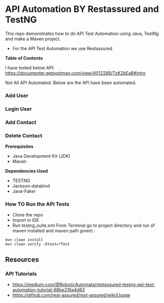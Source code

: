 # API Automation BY Restassured and TestNG

This repo demonstrates how to do API Test Automation using Java, TestNg and make a Maven project.

- For the API Test Automation we use Restassured

**Table of Contents**
<!--ts-->
I have tested below API:
https://documenter.getpostman.com/view/4012288/TzK2bEa8#intro
<!--ts-->
Not All API Automated.
Below are the API have been automated.

### Add User

### Login User

### Add Contact

### Delete Contact

**Prerequisites**

- Java Development Kit (JDK)
- Maven

**Dependencies Used**

- TESTNG
- Jackson-databind
- Java-Faker

### How TO Run the API Tests

- Clone the repo
- Import in IDE
- Run testng_suite.xml
  From Terminal go to project directory and run (if maven installed and maven path given) :

```
mvn clean install
mvn clean verify -Dtest=*Test
```

## Resources

### API Tutorials

- https://medium.com/@RoboticAutomata/restassured-testng-api-test-automation-tutorial-68be216e4d63
- https://github.com/rest-assured/rest-assured/wiki/Usage



